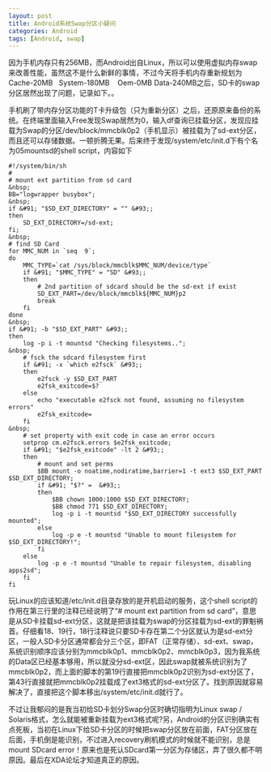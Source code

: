 ```yaml
---
layout: post
title: Android系统Swap分区小疑问
categories: Android
tags: [Android, swap]
---
```


因为手机内存只有256MB，而Android出自Linux，所以可以使用虚拟内存swap来改善性能，虽然这不是什么新鲜的事情，不过今天将手机内存重新规划为Cache-20MB   System-180MB    Oem-0MB Data-240MB之后，SD卡的swap分区居然出现了问题，记录如下。。

手机刷了带内存分区功能的T卡升级包（只为重新分区）之后，还原原来备份的系统。在终端里面输入Free发现Swap居然为0，输入df查询已挂载分区，发现应挂载为Swap的分区/dev/block/mmcblk0p2（手机显示）被挂载为了sd-ext分区，而且还可以存储数据。一顿折腾无果。后来终于发现/system/etc/init.d下有个名为05mountsd的shell script，内容如下


    #!/system/bin/sh
    #
    # mount ext partition from sd card
    &nbsp;
    BB="logwrapper busybox";
    &nbsp;
    if &#91; "$SD_EXT_DIRECTORY" = "" &#93;;
    then
        SD_EXT_DIRECTORY=/sd-ext;
    fi;
    &nbsp;
    # find SD Card
    for MMC_NUM in `seq  9`;
    do
        MMC_TYPE=`cat /sys/block/mmcblk$MMC_NUM/device/type`
        if &#91; "$MMC_TYPE" = "SD" &#93;;
        then
            # 2nd partition of sdcard should be the sd-ext if exist
            SD_EXT_PART=/dev/block/mmcblk${MMC_NUM}p2
            break
        fi
    done
    &nbsp;
    if &#91; -b "$SD_EXT_PART" &#93;;
    then
        log -p i -t mountsd "Checking filesystems..";
    &nbsp;
        # fsck the sdcard filesystem first
        if &#91; -x `which e2fsck` &#93;;
        then
            e2fsck -y $SD_EXT_PART
            e2fsk_exitcode=$?
        else
            echo "executable e2fsck not found, assuming no filesystem errors"
            e2fsk_exitcode=
        fi
    &nbsp;
        # set property with exit code in case an error occurs
        setprop cm.e2fsck.errors $e2fsk_exitcode;
        if &#91; "$e2fsk_exitcode" -lt 2 &#93;;
        then
            # mount and set perms
            $BB mount -o noatime,nodiratime,barrier=1 -t ext3 $SD_EXT_PART $SD_EXT_DIRECTORY;
            if &#91; "$?" =  &#93;;
            then
                $BB chown 1000:1000 $SD_EXT_DIRECTORY;
                $BB chmod 771 $SD_EXT_DIRECTORY;
                log -p i -t mountsd "$SD_EXT_DIRECTORY successfully mounted";
            else
                log -p e -t mountsd "Unable to mount filesystem for $SD_EXT_DIRECTORY!";
            fi
        else
            log -p e -t mountsd "Unable to repair filesystem, disabling apps2sd";
        fi
    fi

玩Linux的应该知道/etc/init.d目录存放的是开机启动的服务，这个shell script的作用在第三行里的注释已经说明了“# mount ext partition from sd card”，意思是从SD卡挂载sd-ext分区，这就是把该挂载为swap的分区挂载为sd-ext的罪魁祸首。仔细看18、19行，18行注释说只要SD卡存在第二个分区就认为是sd-ext分区，一般人SD卡分区通常都会分三个区，即FAT（正常存储）、sd-ext、swap，系统识别顺序应该分别为mmcblk0p1、mmcblk0p2、mmcblk0p3，因为我系统的Data区已经基本够用，所以就没分sd-ext区，因此swap就被系统识别为了mmcblk0p2，而上面的脚本的第19行直接把mmcblk0p2识别为sd-ext分区了，第43行直接就把mmcblk0p2挂载成了ext3格式的sd-ext分区了。找到原因就容易解决了，直接把这个脚本移出/system/etc/init.d就行了。

不过让我郁闷的是我当初给SD卡划分Swap分区时确切指明为Linux swap / Solaris格式，怎么就能被重新挂载为ext3格式呢?另，Android的分区识别确实有点死板，当初在Linux下给SD卡分区的时候把swap分区放在前面，FAT分区放在后面，手机倒是能识别，不过进入recovery刷机模式的时候就不能识别，总是mount SDcard error！原来也是死认SDcard第一分区为存储区，弄了很久都不明原因。最后在XDA论坛才知道真正的原因。
